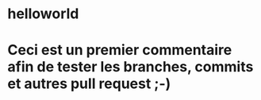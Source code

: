 # helloworld
# Ceci est un premier commentaire afin de tester les branches, commits et autres pull request ;-)
